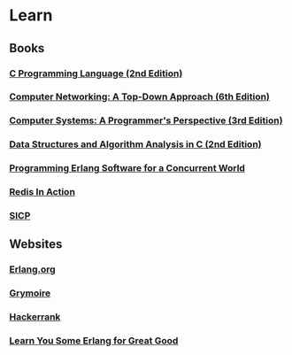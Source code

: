 # Learn
## Books
### [C Programming Language (2nd Edition)](https://www.amazon.com/Programming-Language-2nd-Brian-Kernighan/dp/0131103628)
### [Computer Networking: A Top-Down Approach (6th Edition)](https://www.amazon.com/Computer-Networking-Top-Down-Approach-6th/dp/0132856204)
### [Computer Systems: A Programmer's Perspective (3rd Edition)](http://csapp.cs.cmu.edu/3e/about.html)
### [Data Structures and Algorithm Analysis in C (2nd Edition)](https://www.amazon.com/Data-Structures-Algorithm-Analysis-2nd/dp/0201498405)
### [Programming Erlang Software for a Concurrent World](https://pragprog.com/book/jaerlang2/programming-erlang)
### [Redis In Action](https://redislabs.com/community/ebook/)
### [SICP](https://mitpress.mit.edu/sicp/)
## Websites 
### [Erlang.org](http://erlang.org)
### [Grymoire](http://www.grymoire.com)
### [Hackerrank](https://www.hackerrank.com)
### [Learn You Some Erlang for Great Good](http://learnyousomeerlang.com/content)

